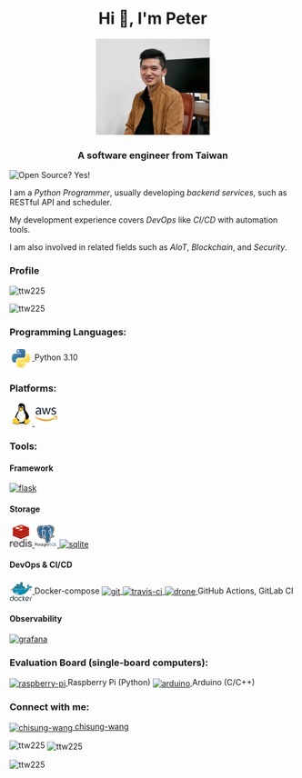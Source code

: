 <h1 align="center">Hi 👋, I'm Peter</h1>

<p align="center"> <img src="./images/cswang.jpg" width="200" /> </p>

<h3 align="center">A software engineer from Taiwan</h3>

![Open Source? Yes!](https://badgen.net/badge/Open%20Source%20%3F/Yes%21/blue?icon=github)

I am a _Python Programmer_, usually developing _backend services_, such as RESTful API and scheduler.

My development experience covers _DevOps_ like _CI/CD_ with automation tools.

I am also involved in related fields such as _AIoT_, _Blockchain_, and _Security_.

<h3 align="left">Profile</h3>

<p align="left"> <img src="https://komarev.com/ghpvc/?username=ttw225&label=Profile%20views&color=0e75b6&style=flat" alt="ttw225" /> </p>

<p align="left"> <img src="https://github-profile-trophy.vercel.app/?username=ttw225&rank=SSS,SS,S,AAA,AA,A" alt="ttw225" /></a> </p>

<h3 align="left">Programming Languages:</h3>
<p>
    <span>
        <a href="https://www.python.org" target="_blank"> <img src="https://raw.githubusercontent.com/devicons/devicon/master/icons/python/python-original.svg" alt="python" width="40" height="40" style="vertical-align:middle;" /> </a>
        Python 3.10
    </span>
</p>

<h3 align="left">Platforms:</h3>
<p align="left">
    <a href="https://www.linux.org/" target="_blank"> <img src="https://raw.githubusercontent.com/devicons/devicon/master/icons/linux/linux-original.svg" alt="linux" width="40" height="40" /> </a>
    <a href="https://aws.amazon.com" target="_blank"> <img src="https://raw.githubusercontent.com/devicons/devicon/master/icons/amazonwebservices/amazonwebservices-original-wordmark.svg" alt="aws" width="40" height="40" /> </a>
</p>

<h3 align="left">Tools:</h3>

<h4 align="left">Framework</h4>
<p align="left">
    <a href="https://flask.palletsprojects.com/" target="_blank"> <img src="https://www.vectorlogo.zone/logos/pocoo_flask/pocoo_flask-icon.svg" alt="flask" width="40" height="40" /> </a>
</p>

<h4 align="left">Storage</h4>
<p align="left">
    <a href="https:/ß/redis.io" target="_blank"> <img src="https://raw.githubusercontent.com/devicons/devicon/master/icons/redis/redis-original-wordmark.svg" alt="redis" width="40" height="40" /> </a>
    <a href="https://www.postgresql.org" target="_blank"> <img src="https://raw.githubusercontent.com/devicons/devicon/master/icons/postgresql/postgresql-original-wordmark.svg" alt="postgresql" width="40" height="40" /> </a>
    <a href="https://www.sqlite.org/" target="_blank"> <img src="https://www.vectorlogo.zone/logos/sqlite/sqlite-icon.svg" alt="sqlite" width="40" height="40" /> </a>
</p>

<h4 align="left">DevOps & CI/CD</h4>
<p align="left">
    <a href="https://www.docker.com/" target="_blank"> <img src="https://raw.githubusercontent.com/devicons/devicon/master/icons/docker/docker-original-wordmark.svg" alt="docker" width="40" height="40" style="vertical-align:middle;" /> </a>
    Docker-compose
    <a href="https://git-scm.com/" target="_blank"> <img src="https://www.vectorlogo.zone/logos/git-scm/git-scm-icon.svg" alt="git" width="40" height="40" style="vertical-align:middle;" /> </a>
    <a href="https://travis-ci.org" target="_blank"> <img src="https://www.vectorlogo.zone/logos/travis-ci/travis-ci-icon.svg" alt="travis-ci" width="40" height="40" style="vertical-align:middle;" /> </a>
    <a href="https://travis-ci.org" target="_blank"> <img src="https://cdn.worldvectorlogo.com/logos/drone-1.svg" alt="drone" width="40" height="40" style="vertical-align:middle;" /> </a>
    GitHub Actions, GitLab CI
</p>

<h4 align="left">Observability</h4>
<p align="left">
    <a href="https://grafana.com" target="_blank"> <img src="https://www.vectorlogo.zone/logos/grafana/grafana-icon.svg" alt="grafana" width="40" height="40" /> </a>
</p>

<h3 align="left">Evaluation Board (single-board computers):</h3>
<p>
    <span>
        <a href="https://www.raspberrypi.org/" target="_blank"> <img src="https://cdn.worldvectorlogo.com/logos/raspberry-pi.svg" alt="raspberry-pi" width="40" height="40" style="vertical-align:middle;" /> </a>
        Raspberry Pi (Python)
    </span>
    <span>
        <a href="https://www.arduino.cc/" target="_blank"> <img src="https://cdn.worldvectorlogo.com/logos/arduino-1.svg" alt="arduino" width="40" height="40" style="vertical-align:middle;" /> </a>
        Arduino (C/C++)
    </span>
</p>

<h3 align="left">Connect with me:</h3>
<p align="left">
    <a href="https://linkedin.com/in/chisung-wang" target="blank"><img align="center" src="https://raw.githubusercontent.com/rahuldkjain/github-profile-readme-generator/master/src/images/icons/Social/linked-in-alt.svg" alt="chisung-wang" height="30" width="40" /> chisung-wang </a>
</p>

<!-- GitHub Badges -->

<p><img align="left" src="https://github-readme-stats.vercel.app/api/top-langs?username=ttw225&show_icons=true&locale=en&layout=compact&exclude_repo=Tetris" alt="ttw225" /></p>
<p>&nbsp;<img align="center" src="https://github-readme-stats.vercel.app/api?username=ttw225&show_icons=true&locale=en&count_private=true" alt="ttw225" /></p>
<p><img align="center" src="https://github-readme-streak-stats.herokuapp.com/?user=ttw225&" alt="ttw225" /></p>
